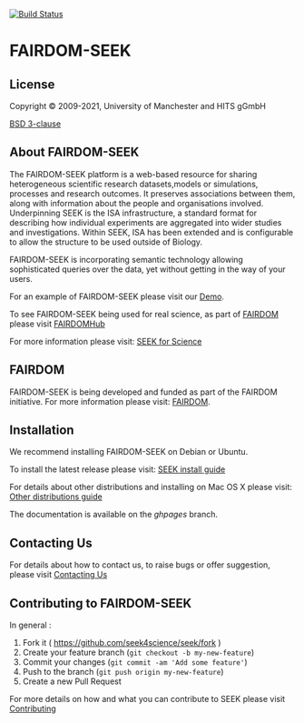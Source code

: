[![Build Status](https://github.com/seek4science/seek/actions/workflows/tests.yml/badge.svg?branch=master)](https://github.com/seek4science/seek/actions/workflows/tests.yml)

# FAIRDOM-SEEK

## License

Copyright © 2009-2021, University of Manchester and HITS gGmbH

[BSD 3-clause](BSD-LICENSE)

## About FAIRDOM-SEEK

The FAIRDOM-SEEK platform is a web-based resource for sharing heterogeneous scientific research datasets,models or simulations, processes and research outcomes. It preserves associations between them, along with information about the people and organisations involved.
Underpinning SEEK is the ISA infrastructure, a standard format for describing how individual experiments are aggregated into wider studies and investigations. Within SEEK, ISA has been extended and is configurable to allow the structure to be used outside of Biology.

FAIRDOM-SEEK is incorporating semantic technology allowing sophisticated queries over the data, yet without getting in the way of your users.

For an example of FAIRDOM-SEEK please visit our [Demo](http://demo.seek4science.org/).

To see FAIRDOM-SEEK being used for real science, as part of [FAIRDOM](http://fair-dom.org) please visit [FAIRDOMHub](http://fairdomhub.org)

For more information please visit: [SEEK for Science](http://www.seek4science.org/)

## FAIRDOM

FAIRDOM-SEEK is being developed and funded as part of the FAIRDOM initiative.
For more information please visit: [FAIRDOM](http://fair-dom.org).


## Installation

We recommend installing FAIRDOM-SEEK on Debian or Ubuntu.

To install the latest release please visit:
[SEEK install guide](http://docs.seek4science.org/tech/install.html)

For details about other distributions and installing on Mac OS X please visit:
[Other distributions guide](http://docs.seek4science.org/tech/other-distributions.html)

The documentation is available on the *ghpages* branch.

## Contacting Us

For details about how to contact us, to raise bugs or offer suggestion, please visit [Contacting Us](http://docs.seek4science.org/contacting_us.html)

## Contributing to FAIRDOM-SEEK

In general :

1. Fork it ( https://github.com/seek4science/seek/fork )
2. Create your feature branch (`git checkout -b my-new-feature`)
3. Commit your changes (`git commit -am 'Add some feature'`)
4. Push to the branch (`git push origin my-new-feature`)
5. Create a new Pull Request

For more details on how and what you can contribute to SEEK please visit [Contributing](http://docs.seek4science.org/contributing.html)





